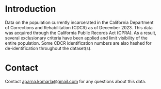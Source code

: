 # Introduction
Data on the population currently incarcerated in the California Department of Corrections and Rehabilitation (CDCR) as of December 2023. This data was acquired through the California Public Records Act (CPRA). As a result, several exclusionary criteria have been applied and limit visibility of the entire population. Some CDCR identification numbers are also hashed for de-identification throughout the dataset(s). 

# Contact 
Contact aparna.komarla@gmail.com for any questions about this data.
